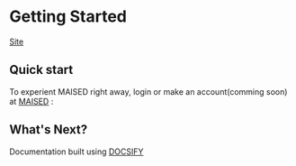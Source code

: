 # Getting Started

[Site](https://belkanl.github.io/company/#/)

## Quick start

To experient MAISED right away, login or make an account(comming soon) at [MAISED](https://maised.com) :

## What's Next?

Documentation built using [DOCSIFY](https://docsify.js.org/#/)
